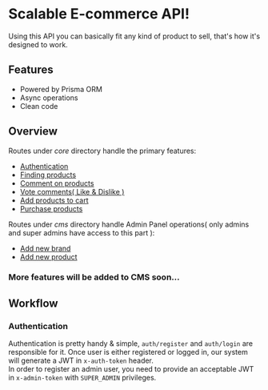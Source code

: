 # Scalable E-commerce API!

Using this API you can basically fit any kind of product to sell, that's how it's designed to work.
<br/>

## Features

* Powered by Prisma ORM
* Async operations
* Clean code

## Overview

Routes under _core_ directory handle the primary features:
<br/>
* [Authentication](https://github.com/TheOfficialLOE/NebulaShop#authentication)
* [Finding products](core/routes/main.js)
* [Comment on products](core/routes/comments.js)
* [Vote comments( Like & Dislike )](core/routes/vote.js)
* [Add products to cart](core/routes/cart.js)
* [Purchase products](core/routes/purchases.js)

Routes under _cms_ directory handle Admin Panel operations( only admins and super admins have access to this part ):
<br/>
* [Add new brand](cms/routes/products.js)
* [Add new product](cms/routes/products.js)


### More features will be added to CMS soon...

## Workflow

### Authentication 
Authentication is pretty handy & simple, `auth/register` and `auth/login` are responsible for it. Once user is either registered or logged in, our system will generate a JWT in `x-auth-token` header.
<br/>
In order to register an admin user, you need to provide an acceptable JWT in `x-admin-token` with `SUPER_ADMIN` privileges.